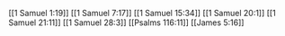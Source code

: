 [[1 Samuel 1:19]]
[[1 Samuel 7:17]]
[[1 Samuel 15:34]]
[[1 Samuel 20:1]]
[[1 Samuel 21:11]]
[[1 Samuel 28:3]]
[[Psalms 116:11]]
[[James 5:16]]
